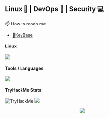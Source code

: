 ## Linux 🐧 | DevOps 🌊 | Security 💻

📫 How to reach me:
 - [🔏KeyBase](https://keybase.io/l0g)

#### Linux
<p>
  <a href="https://skillicons.dev">
    <img src="https://skillicons.dev/icons?i=linux,redhat,debian,ubuntu,kali,arch,raspberrypi" />
  </a>
</p>

#### Tools / Languages
<p>
  <a href="https://skillicons.dev">
    <img src="https://skillicons.dev/icons?i=bash,python,github,vim,ansible,jenkins,mysql,nginx,elasticsearch,kafka,discord," />
  </a>
</p>

#### TryHackMe Stats
<img src="https://tryhackme-badges.s3.amazonaws.com/l0g.png" alt="TryHackMe">

<img src="https://github-profile-summary-cards.vercel.app/api/cards/profile-details?username=l0g-lab&theme=github_dark&show_icons=true" />

<p align="center">
  <img src="https://profile-counter.glitch.me/l0g-lab/count.svg">
</p>
